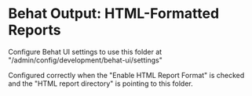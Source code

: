 # Behat Output: HTML-Formatted Reports

Configure Behat UI settings to use this folder at
"/admin/config/development/behat-ui/settings"

Configured correctly when the "Enable HTML Report Format" is checked
and the "HTML report directory" is pointing to this folder.
